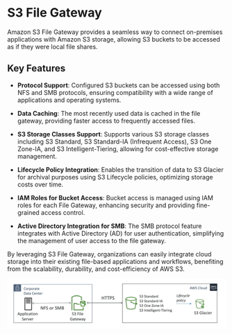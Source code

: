 # S3 File Gateway

Amazon S3 File Gateway provides a seamless way to connect on-premises applications with Amazon S3 storage, allowing S3 buckets to be accessed as if they were local file shares.

## Key Features

- **Protocol Support**: Configured S3 buckets can be accessed using both NFS and SMB protocols, ensuring compatibility with a wide range of applications and operating systems.

- **Data Caching**: The most recently used data is cached in the file gateway, providing faster access to frequently accessed files.

- **S3 Storage Classes Support**: Supports various S3 storage classes including S3 Standard, S3 Standard-IA (Infrequent Access), S3 One Zone-IA, and S3 Intelligent-Tiering, allowing for cost-effective storage management.

- **Lifecycle Policy Integration**: Enables the transition of data to S3 Glacier for archival purposes using S3 Lifecycle policies, optimizing storage costs over time.

- **IAM Roles for Bucket Access**: Bucket access is managed using IAM roles for each File Gateway, enhancing security and providing fine-grained access control.

- **Active Directory Integration for SMB**: The SMB protocol feature integrates with Active Directory (AD) for user authentication, simplifying the management of user access to the file gateway.

By leveraging S3 File Gateway, organizations can easily integrate cloud storage into their existing file-based applications and workflows, benefiting from the scalability, durability, and cost-efficiency of AWS S3.

![S3 File Gateway](../resources/images/s3-file-gateway.png)

